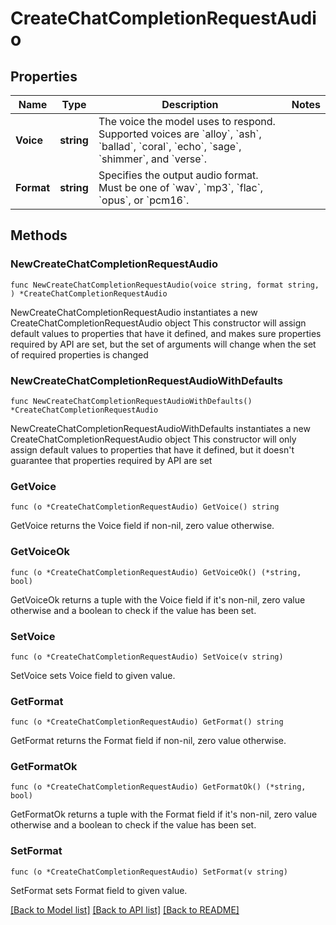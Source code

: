 # CreateChatCompletionRequestAudio

## Properties

Name | Type | Description | Notes
------------ | ------------- | ------------- | -------------
**Voice** | **string** | The voice the model uses to respond. Supported voices are &#x60;alloy&#x60;, &#x60;ash&#x60;, &#x60;ballad&#x60;, &#x60;coral&#x60;, &#x60;echo&#x60;, &#x60;sage&#x60;, &#x60;shimmer&#x60;, and &#x60;verse&#x60;.  | 
**Format** | **string** | Specifies the output audio format. Must be one of &#x60;wav&#x60;, &#x60;mp3&#x60;, &#x60;flac&#x60;, &#x60;opus&#x60;, or &#x60;pcm16&#x60;.  | 

## Methods

### NewCreateChatCompletionRequestAudio

`func NewCreateChatCompletionRequestAudio(voice string, format string, ) *CreateChatCompletionRequestAudio`

NewCreateChatCompletionRequestAudio instantiates a new CreateChatCompletionRequestAudio object
This constructor will assign default values to properties that have it defined,
and makes sure properties required by API are set, but the set of arguments
will change when the set of required properties is changed

### NewCreateChatCompletionRequestAudioWithDefaults

`func NewCreateChatCompletionRequestAudioWithDefaults() *CreateChatCompletionRequestAudio`

NewCreateChatCompletionRequestAudioWithDefaults instantiates a new CreateChatCompletionRequestAudio object
This constructor will only assign default values to properties that have it defined,
but it doesn't guarantee that properties required by API are set

### GetVoice

`func (o *CreateChatCompletionRequestAudio) GetVoice() string`

GetVoice returns the Voice field if non-nil, zero value otherwise.

### GetVoiceOk

`func (o *CreateChatCompletionRequestAudio) GetVoiceOk() (*string, bool)`

GetVoiceOk returns a tuple with the Voice field if it's non-nil, zero value otherwise
and a boolean to check if the value has been set.

### SetVoice

`func (o *CreateChatCompletionRequestAudio) SetVoice(v string)`

SetVoice sets Voice field to given value.


### GetFormat

`func (o *CreateChatCompletionRequestAudio) GetFormat() string`

GetFormat returns the Format field if non-nil, zero value otherwise.

### GetFormatOk

`func (o *CreateChatCompletionRequestAudio) GetFormatOk() (*string, bool)`

GetFormatOk returns a tuple with the Format field if it's non-nil, zero value otherwise
and a boolean to check if the value has been set.

### SetFormat

`func (o *CreateChatCompletionRequestAudio) SetFormat(v string)`

SetFormat sets Format field to given value.



[[Back to Model list]](../README.md#documentation-for-models) [[Back to API list]](../README.md#documentation-for-api-endpoints) [[Back to README]](../README.md)


